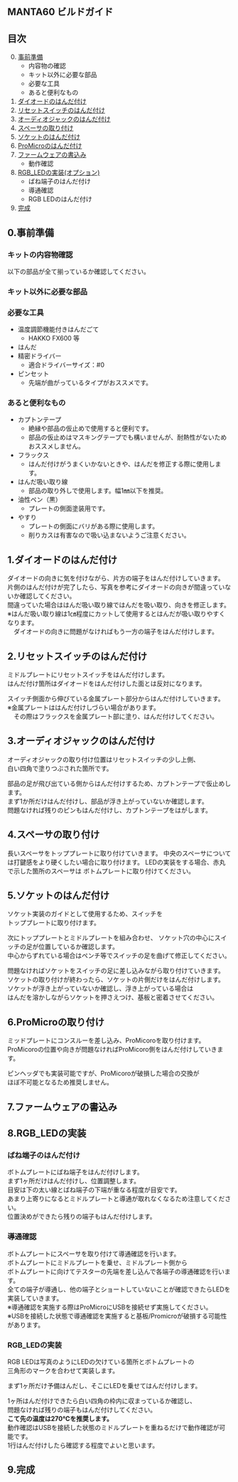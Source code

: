 ## MANTA60 ビルドガイド

## 目次
0. [事前準備](#0事前準備)<br>
    - 内容物の確認
    - キット以外に必要な部品
    - 必要な工具
    - あると便利なもの
1. [ダイオードのはんだ付け](#1ダイオードのはんだ付け)<br>
2. [リセットスイッチのはんだ付け](#2リセットスイッチのはんだ付け)<br>
3. [オーディオジャックのはんだ付け](#3オーディオジャックのはんだ付け)<br>
4. [スペーサの取り付け](#4スペーサの取り付け)<br>
5. [ソケットのはんだ付け](#5ソケットのはんだ付け)<br>
6. [ProMicroのはんだ付け](#6ProMicroのはんだ付け)<br>
7. [ファームウェアの書込み](#7ファームウェアの書込み)<br>
    - 動作確認
8. [RGB_LEDの実装(オプション)](#8RGB_LEDの実装)<br>
    - ばね端子のはんだ付け
    - 導通確認
    - RGB LEDのはんだ付け
9. [完成](#9完成)

## 0.事前準備
### キットの内容物確認
以下の部品が全て揃っているか確認してください。

### キット以外に必要な部品


### 必要な工具
- 温度調節機能付きはんだごて
	- HAKKO FX600 等
- はんだ
- 精密ドライバー
	- 適合ドライバーサイズ：#0
- ピンセット
	- 先端が曲がっているタイプがおススメです。

### あると便利なもの
- カプトンテープ
	- 絶縁や部品の仮止めで使用すると便利です。
	- 部品の仮止めはマスキングテープでも構いませんが、耐熱性がないためおススメしません。
- フラックス
	- はんだ付けがうまくいかないときや、はんだを修正する際に使用します。
- はんだ吸い取り線
	- 部品の取り外しで使用します。幅1㎜以下を推奨。
- 油性ペン（黒）
	- プレートの側面塗装用です。
- やすり
	- プレートの側面にバリがある際に使用します。
	- 削りカスは有害なので吸い込まないようご注意ください。

## 1.ダイオードのはんだ付け

ダイオードの向きに気を付けながら、片方の端子をはんだ付けしていきます。<br>
片側のはんだ付けが完了したら、写真を参考にダイオードの向きが間違っていないか確認してください。<br>
間違っていた場合ははんだ吸い取り線ではんだを吸い取り、向きを修正します。<br>
※はんだ吸い取り線は1㎝程度にカットして使用するとはんだが吸い取りやすくなります。<br>
　ダイオードの向きに問題がなければもう一方の端子をはんだ付けします。<br>

## 2.リセットスイッチのはんだ付け
ミドルプレートにリセットスイッチをはんだ付けします。<br>
はんだ付け箇所はダイオードをはんだ付けした面とは反対になります。<br>

スイッチ側面から伸びている金属プレート部分からはんだ付けしていきます。<br>
※金属プレートははんだ付けしづらい場合があります。<br>
　その際はフラックスを金属プレート部に塗り、はんだ付けしてください。<br>

## 3.オーディオジャックのはんだ付け
オーディオジャックの取り付け位置はリセットスイッチの少し上側、<br>
白い四角で塗りつぶされた箇所です。<br>

部品の足が飛び出ている側からはんだ付けするため、カプトンテープで仮止めします。<br>
まず1か所だけはんだ付けし、部品が浮き上がっていないか確認します。<br>
問題なければ残りのピンもはんだ付けし、カプトンテープをはがします。<br>

## 4.スペーサの取り付け
長いスペーサをトッププレートに取り付けていきます。
中央のスペーサについては打鍵感をより硬くしたい場合に取り付けます。
LEDの実装をする場合、赤丸で示した箇所のスペーサは
ボトムプレートに取り付けてください。

## 5.ソケットのはんだ付け
ソケット実装のガイドとして使用するため、スイッチを<br>
トッププレートに取り付けます。

次にトッププレートとミドルプレートを組み合わせ、
ソケット穴の中心にスイッチの足が位置しているか確認します。<br>
中心からずれている場合はペンチ等でスイッチの足を曲げて修正してください。<br>

問題なければソケットをスイッチの足に差し込みながら取り付けていきます。<br>
ソケットの取り付けが終わったら、ソケットの片側だけをはんだ付けします。<br>
ソケットが浮き上がっていないか確認し、浮き上がっている場合は<br>
はんだを溶かしながらソケットを押さえつけ、基板と密着させてください。<br>

## 6.ProMicroの取り付け
ミッドプレートにコンスルーを差し込み、ProMicoroを取り付けます。<br>
ProMicoroの位置や向きが問題なければProMicoro側をはんだ付けしていきます。<br>

ピンヘッダでも実装可能ですが、ProMicoroが破損した場合の交換が<br>
ほぼ不可能となるため推奨しません。

## 7.ファームウェアの書込み<br>


## 8.RGB_LEDの実装
### ばね端子のはんだ付け
ボトムプレートにばね端子をはんだ付けします。<br>
まず1ヶ所だけはんだ付けし、位置調整します。<br>
目安は下の太い線とばね端子の下端が重なる程度が目安です。<br>
あまり上寄りになるとミドルプレートと導通が取れなくなるため注意してください。<br>
位置決めができたら残りの端子もはんだ付けします。<br>

### 導通確認
ボトムプレートにスペーサを取り付けて導通確認を行います。<br>
ボトムプレートにミドルプレートを乗せ、ミドルプレート側から<br>
ボトムプレートに向けてテスターの先端を差し込んで各端子の導通確認を行います。<br>
全ての端子が導通し、他の端子とショートしていないことが確認できたらLEDを実装していきます。<br>
※導通確認を実施する際はProMicroにUSBを接続せず実施してください。<br>
※USBを接続した状態で導通確認を実施すると基板/Promicroが破損する可能性があります。<br>

### RGB_LEDの実装
RGB LEDは写真のようにLEDの欠けている箇所とボトムプレートの<br>
三角形のマークを合わせて実装します。<br>

まず1ヶ所だけ予備はんだし、そこにLEDを乗せてはんだ付けします。<br>

1ヶ所はんだ付けできたら白い四角の枠内に収まっているか確認し、<br>
問題なければ残りの端子もはんだ付けしてください。<br>
**こて先の温度は270℃を推奨します。**<br>
動作確認はUSBを接続した状態のミドルプレートを重ねるだけで動作確認が可能です。<br>
1行はんだ付けしたら確認する程度でよいと思います。

## 9.完成

